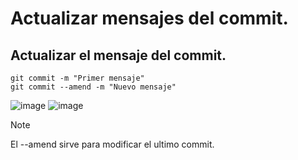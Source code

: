 # Actualizar mensajes del commit.
## Actualizar el mensaje del commit.
```
git commit -m "Primer mensaje"
git commit --amend -m "Nuevo mensaje"
```
![image](https://github.com/user-attachments/assets/6a10f322-ae65-475a-ae57-1332b4c011e5)
![image](https://github.com/user-attachments/assets/c3a0c132-e493-4471-83ae-7073e1860e5c)

> [!NOTE]
> El --amend sirve para modificar el ultimo commit.
